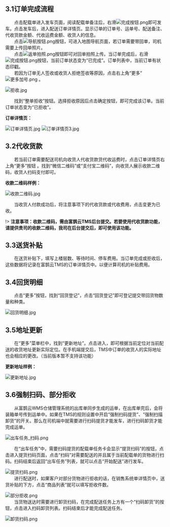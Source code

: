 ## 3.1订单完成流程
&emsp;&emsp;点击配载单进入发车页面，阅读配载单备注后，右滑![完成按钮.png](https://i.loli.net/2019/01/16/5c3ed24dacb3b.png ':size=50')即可发车。点击发车后，进入配送订单详情页。显示订单的订单号、运单号、配送备注、代收货款金额、代收运费金额、收货人的信息。  
&emsp;&emsp;点击![导航按钮.png](https://i.loli.net/2019/01/16/5c3ed24dae0b6.png ':size=50')按钮，可进入地图导航页面，若订单需要带回单，司机需要上传回单照片。  
&emsp;&emsp;点击![返单拍照.png](https://i.loli.net/2019/01/16/5c3ed24db2ede.png ':size=100')按钮即可对回单拍照上传。当订单完成后，右滑![完成按钮.png](https://i.loli.net/2019/01/16/5c3ed24dacb3b.png ':size=50')按钮，当前订单状态变为“已完成”。订单列表中，当前订单有状态印戳。  
&emsp;&emsp;若因为订单无人签收或收货人拒绝签收等原因，点击右上角“更多”![更多加号.png](https://i.loli.net/2019/01/16/5c3ed24db4f8c.png)  。
  
  ![拒收.jpg](https://i.loli.net/2019/01/16/5c3ea45f08802.jpg ':size=200')
    
&emsp;&emsp;找到“整单拒收”按钮。选择拒收原因后点击确定按钮，即可完成该订单。当前订单状态变为“已拒收”。    
  
**订单详情页：**
  
  ![订单详情页.jpg](https://i.loli.net/2019/01/16/5c3ea48277e9f.jpg ':size=200')     ![订单详情页3.jpg](https://i.loli.net/2019/01/16/5c3ea48273598.jpg ':size=200')  
    
## 3.2代收货款
&emsp;&emsp;若当前订单需要配送司机向收货人代收货款货代收运费时，点击订单详情页右上角“更多”按钮 。找到“微信二维码”或“支付宝二维码”，向收货人展示收款二维码，收货人扫码支付即可。  
  
  **收款二维码样例：**
  
![收款二维码.jpg](https://i.loli.net/2019/01/16/5c3ea482252eb.jpg ':size=200')
  

&emsp;&emsp;当收货人付款成功后，将注意事项下的代收货款或代收费用，点击变更为已收。  

!> **注意事项：收款二维码，需由富鹊云TMS后台提交。若要使用代收货款功能，请提供贵司的收款二维码，我司在后台提交后，即可使用该功能。**  

## 3.3送货补贴
&emsp;&emsp;在送货补贴下，填写上楼层数、等待时间、停车费用。当订单完成或拒收后，这些数据将记录在富鹊云TMS的订单详情页中。以便计算司机的补贴费用。

## 3.4回货明细

&emsp;&emsp;点击“更多”按钮，找到“回货登记”，点击“回货登记”即可登记提交带回货物数量和种类。
  
  ![回货明细.jpg](https://i.loli.net/2019/01/16/5c3ea45f02436.jpg ':size=200')

## 3.5地址更新
&emsp;&emsp;在“更多”菜单栏中，找到“更新地址”。点击进入，即可根据当前定位对当前配送的收货地址更新实际定位。在手机端提交后，TMS中订单的收货人的实际地址也会相应的更改。（当前版本暂不支持该功能）
  
  **更新地址样例：**
    
  ![更新地址.jpg](https://i.loli.net/2019/01/16/5c3ea45f2ac85.jpg ':size=200')  
     
  ## 3.6强制扫码、部分拒收
&emsp;&emsp;从富鹊云WMS仓储管理系统的出库单同步生成的运单，在出库单完后，会将装箱单号传到运单中。如果在TMS的规则设置中开启“强制扫码提货”、“强制扫描卸货”的开关。那么在司机端中就需要进行扫码提货才能发车，进行扫码卸货才能完成运单。 
   
  ![出车任务_扫码.png](https://i.loli.net/2020/09/16/wEqFIZymVrGbJlX.png ':size=200')  
  
&emsp;&emsp;在“出车任务”中，需要扫码提货的配载单任务卡会显示“提货扫码”的按钮，点击进入提货扫码页面，点击“扫码”对需要配送的并且属于当前配载单的货物进行扫码。扫码结束后返回“出车任务”列表，就可以点击“开始配送”进行发车。 
   
  ![提货扫码.png](https://i.loli.net/2020/09/16/nrGZNwKWOjJYLig.png ':size=200')  
&emsp;&emsp;进行配送时，如果客户对部分货物进行拒收的话，在销售系统单详情页中，送货补贴的下方，点击“商品列表”就可以填写拒收件数。  
  
  ![部分拒收.png](https://i.loli.net/2020/09/16/HbhZi8MRU5NnoJV.png ':size=200')  
&emsp;&emsp;当货物送达时需要进行卸货扫码，在完成配送任务上方有一个“扫码卸货”的按钮，点击进入扫码卸货列表。扫码结束后才能完成配送任务。  
  
  ![卸货扫码.png](https://i.loli.net/2020/09/16/fz5opgaWCiEB81F.png ':size=200')